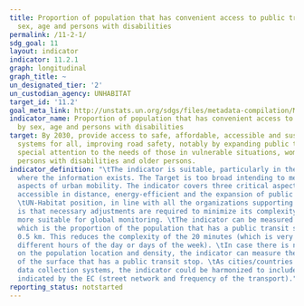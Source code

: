 ```yaml
---
title: Proportion of population that has convenient access to public transport, by
  sex, age and persons with disabilities
permalink: /11-2-1/
sdg_goal: 11
layout: indicator
indicator: 11.2.1
graph: longitudinal
graph_title: ~
un_designated_tier: '2'
un_custodian_agency: UNHABITAT
target_id: '11.2'
goal_meta_link: http://unstats.un.org/sdgs/files/metadata-compilation/Metadata-Goal-11.pdf
indicator_name: Proportion of population that has convenient access to public transport,
  by sex, age and persons with disabilities
target: By 2030, provide access to safe, affordable, accessible and sustainable transport
  systems for all, improving road safety, notably by expanding public transport, with
  special attention to the needs of those in vulnerable situations, women, children,
  persons with disabilities and older persons.
indicator_definition: "\tThe indicator is suitable, particularly in the countries/cities
  where the information exists. The Target is too broad intending to measure multiple
  aspects of urban mobility. The indicator covers three critical aspects of this target:
  accessible in distance, energy-efficient and the expansion of public transport.
  \tUN-Habitat position, in line with all the organizations supporting this indicator,
  is that necessary adjustments are required to minimize its complexity and make it
  more suitable for global monitoring. \tThe indicator can be measured by a proxy,
  which is the proportion of the population that has a public transit stop within
  0.5 km. This reduces the complexity of the 20 minutes (which is very variable in
  different hours of the day or days of the week). \tIn case there is no spatial information
  on the population location and density, the indicator can measure the proportion
  of the surface that has a public transit stop. \tAs cities/countries evolve in their
  data collection systems, the indicator could be harmonized to include the elements
  indicated by the EC (street network and frequency of the transport)."
reporting_status: notstarted
---
```

